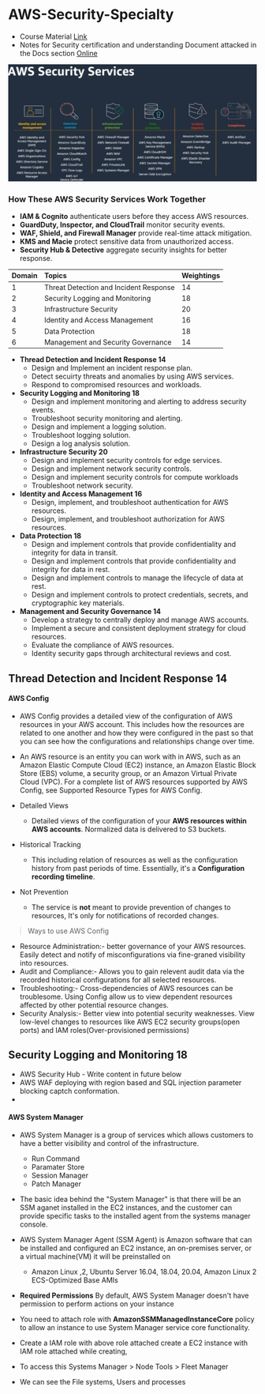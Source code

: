 # AWS-Security-Specialty
- Course Material [Link](https://acloudguru-content-attachment-production.s3-accelerate.amazonaws.com/1681319452000-AWS_SECURITY_SPECIALTY_EXAM_STUDY_GUIDE.pdf)
- Notes for Security certification and understanding Document attacked in the Docs section [Online](https://d1.awsstatic.com/training-and-certification/docs-security-spec/AWS-Certified-Security-Specialty_Exam-Guide.pdf)

![AWS Security](https://raw.githubusercontent.com/ashok5141/AWS_Security/refs/heads/main/Docs/AWS%20Service.png)

### How These AWS Security Services Work Together
- **IAM & Cognito** authenticate users before they access AWS resources.
- **GuardDuty, Inspector, and CloudTrail** monitor security events.
- **WAF, Shield, and Firewall Manager** provide real-time attack mitigation.
- **KMS and Macie** protect sensitive data from unauthorized access.
- **Security Hub & Detective** aggregate security insights for better response.

| Domain | Topics | Weightings |
| :- | :- | :- |
| 1 | Threat Detection and Incident Response | 14 |
| 2 | Security Logging and Monitoring | 18 |
| 3 | Infrastructure Security | 20 |
| 4 |  Identity and Access Management | 16 |
| 5 | Data Protection | 18 |
| 6 | Management and Security Governance | 14 |

- **Thread Detection and Incident Response 14**
    - Design and Implement an incident response plan.
    - Detect secuirty threats and anomalies by using AWS services.
    - Respond to compromised resources and workloads.
- **Security Logging and Monitoring 18**
    - Design and implement monitoring and alerting to address security events.
    - Troubleshoot security monitoring and alerting.
    - Design and implement a logging solution.
    - Troubleshoot logging solution.
    - Design a log analysis solution.
- **Infrastructure Security 20**
    - Design and implement security controls for edge services.
    - Design and implement network security controls.
    - Design and implement security controls for compute workloads
    - Troubleshoot network security.
- **Identity and Access Management 16**
    - Design, implement, and troubleshoot authentication for AWS resources.
    - Design, implement, and troubleshoot authorization for AWS resources.
- **Data Protection 18**
    - Design and implement controls that provide confidentiality and integrity for data in transit.
    - Design and implement controls that provide confidentiality and integrity for data in rest.
    - Design and implement controls to manage the lifecycle of data at rest.
    - Design and implement controls to protect credentials, secrets, and cryptographic key materials.
- **Management and Security Governance 14**
    - Develop a strategy to centrally deploy and manage AWS accounts.
    - Implement a secure and consistent deployment strategy for cloud resources.
    - Evaluate the compliance of AWS resources.
    - Identity security gaps through architectural reviews and cost.
    

## Thread Detection and Incident Response 14

#### AWS Config
- AWS Config provides a detailed view of the configuration of AWS resources in your AWS account. This includes how the resources are related to one another and how they were configured in the past so that you can see how the configurations and relationships change over time.
- An AWS resource is an entity you can work with in AWS, such as an Amazon Elastic Compute Cloud (EC2) instance, an Amazon Elastic Block Store (EBS) volume, a security group, or an Amazon Virtual Private Cloud (VPC). For a complete list of AWS resources supported by AWS Config, see Supported Resource Types for AWS Config.

- Detailed Views
    - Detailed views of the configuration of your **AWS resources within AWS accounts**. Normalized data is delivered to S3 buckets.
- Historical Tracking
    - This including relation of resources as well as the configuration history from past periods of time. Essentially, it's a **Configuration recording timeline**.
- Not Prevention
    - The service is **not** meant to provide prevention of changes to resources, It's only for notifications of recorded changes.

> Ways to use AWS Config
- Resource Administration:- better governance of your AWS resources. Easily detect and notify of misconfigurations via fine-graned visibility into resources.
- Audit and Compliance:- Allows you to gain relevent audit data via the recorded historical configurations for all selected resources.
- Troubleshooting:- Cross-dependencies of AWS resources can be troublesome. Using Config allow us to view dependent resources affected by other potential resource changes.
- Security Analysis:- Better view into potential security weaknesses. View low-level changes to resources like AWS EC2 security groups(open ports) and IAM roles(Over-provisioned permissions)

## Security Logging and Monitoring 18
- AWS Security Hub - Write content in future below
- AWS WAF deploying with region based and SQL injection parameter blocking captch conformation.
-

#### AWS System Manager
- AWS System Manager is a group of services which allows customers to have a better visibility and control of the infrastructure.
    - Run Command
    - Paramater Store
    - Session Manager
    - Patch Manager
- The basic idea behind the "System Manager" is that there will be an SSM aganet installed in the EC2 instances, and the customer can provide specific tasks to the installed agent from the systems manager console.
- AWS System Manager Agent (SSM Agent) is Amazon software that can be installed and configured an EC2 instance, an on-premises server, or a virtual machine(VM) it will be preinstalled on
    - Amazon Linux ,2, Ubuntu Server 16.04, 18.04, 20.04, Amazon Linux 2 ECS-Optimized Base AMIs

- **Required Permissions** By default, AWS System Manager doesn't have permission to perform actions on your instance
- You need to attach role with **AmazonSSMManagedInstanceCore** policy to allow an instance to use System Manager service core functionality.
- Create a IAM role with above role attached create a EC2 instance with IAM role attached while creating, 
- To access this Systems Manager > Node Tools > Fleet Manager 
- We can see the File systems, Users and processes

